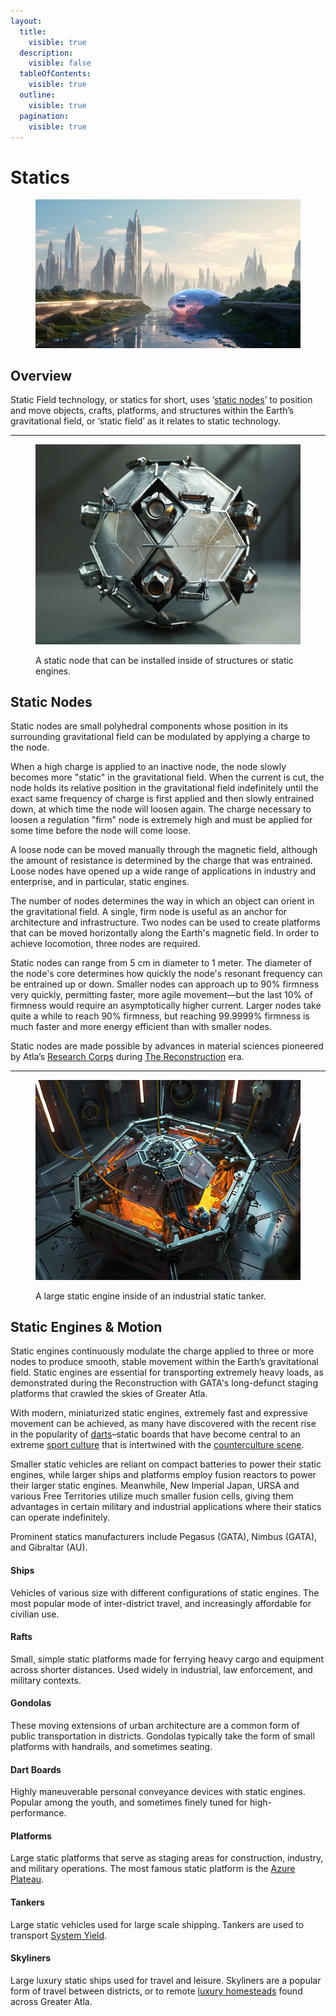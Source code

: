 ```yaml
---
layout:
  title:
    visible: true
  description:
    visible: false
  tableOfContents:
    visible: true
  outline:
    visible: true
  pagination:
    visible: true
---
```


# Statics

<figure><img src="../../.gitbook/assets/statics-0s8fg.png" alt=""><figcaption></figcaption></figure>

## Overview

Static Field technology, or statics for short, uses ‘[static nodes](statics.md#static-nodes)’ to position and move objects, crafts, platforms, and structures within the Earth’s gravitational field, or ‘static field’ as it relates to static technology.

***

<figure><img src="../../.gitbook/assets/staticnodes.png" alt="" width="563"><figcaption><p>A static node that can be installed inside of structures or static engines.</p></figcaption></figure>

## **Static Nodes**

Static nodes are small polyhedral components whose position in its surrounding gravitational field can be modulated by applying a charge to the node.

When a high charge is applied to an inactive node, the node slowly becomes more "static" in the gravitational field. When the current is cut, the node holds its relative position in the gravitational field indefinitely until the exact same frequency of charge is first applied and then slowly entrained down, at which time the node will loosen again. The charge necessary to loosen a regulation "firm" node is extremely high and must be applied for some time before the node will come loose.

A loose node can be moved manually through the magnetic field, although the amount of resistance is determined by the charge that was entrained. Loose nodes have opened up a wide range of applications in industry and enterprise, and in particular, static engines.

The number of nodes determines the way in which an object can orient in the gravitational field. A single, firm node is useful as an anchor for architecture and infrastructure. Two nodes can be used to create platforms that can be moved horizontally along the Earth's magnetic field. In order to achieve locomotion, three nodes are required.

Static nodes can range from 5 cm in diameter to 1 meter. The diameter of the node's core determines how quickly the node's resonant frequency can be entrained up or down. Smaller nodes can approach up to 90% firmness very quickly, permitting faster, more agile movement—but the last 10% of firmness would require an asymptotically higher current. Larger nodes take quite a while to reach 90% firmness, but reaching 99.9999% firmness is much faster and more energy efficient than with smaller nodes.

Static nodes are made possible by advances in material sciences pioneered by Atla’s [Research Corps](../gata/history/the-research-corps.md) during [The Reconstruction](../history/the-reconstruction.md) era.

***

<figure><img src="../../.gitbook/assets/staticengines.png" alt="" width="563"><figcaption><p>A large static engine inside of an industrial static tanker.</p></figcaption></figure>

## **Static Engines & Motion**

Static engines continuously modulate the charge applied to three or more nodes to produce smooth, stable movement within the Earth’s gravitational field. Static engines are essential for transporting extremely heavy loads, as demonstrated during the Reconstruction with GATA's long-defunct staging platforms that crawled the skies of Greater Atla.

With modern, miniaturized static engines, extremely fast and expressive movement can be achieved, as many have discovered with the recent rise in the popularity of [darts](statics.md#dart-boards)–static boards that have become central to an extreme [sport culture](../gata/people-and-culture/sports.md) that is intertwined with the [counterculture scene](../gata/underground-scene/).

Smaller static vehicles are reliant on compact batteries to power their static engines, while larger ships and platforms employ fusion reactors to power their larger static engines. Meanwhile, New Imperial Japan, URSA and various Free Territories utilize much smaller fusion cells, giving them advantages in certain military and industrial applications where their statics can operate indefinitely.

Prominent statics manufacturers include Pegasus (GATA), Nimbus (GATA), and Gibraltar (AU).

#### Ships

Vehicles of various size with different configurations of static engines. The most popular mode of inter-district travel, and increasingly affordable for civilian use.

#### Rafts

Small, simple static platforms made for ferrying heavy cargo and equipment across shorter distances. Used widely in industrial, law enforcement, and military contexts.

#### Gondolas

These moving extensions of urban architecture are a common form of public transportation in districts. Gondolas typically take the form of small platforms with handrails, and sometimes seating.

#### Dart Boards

Highly maneuverable personal conveyance devices with static engines. Popular among the youth, and sometimes finely tuned for high-performance.

#### Platforms

Large static platforms that serve as staging areas for construction, industry, and military operations. The most famous static platform is the [Azure Plateau](../sol/key-locations/azure-plateau.md).

#### Tankers

Large static vehicles used for large scale shipping. Tankers are used to transport [System Yield](../gata/politics/yield.md).

#### Skyliners

Large luxury static ships used for travel and leisure. Skyliners are a popular form of travel between districts, or to remote [luxury homesteads](../gata/politics/homesteads.md#luxury-homesteads) found across Greater Atla.
